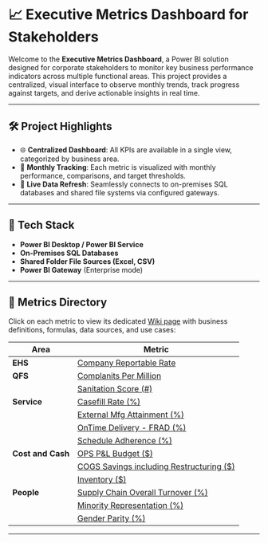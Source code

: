 # 📈 Executive Metrics Dashboard for Stakeholders

Welcome to the **Executive Metrics Dashboard**, a Power BI solution designed for corporate stakeholders to monitor key business performance indicators across multiple functional areas. This project provides a centralized, visual interface to observe monthly trends, track progress against targets, and derive actionable insights in real time.

---

## 🛠️ Project Highlights

- 🌐 **Centralized Dashboard**: All KPIs are available in a single view, categorized by business area.
- 📅 **Monthly Tracking**: Each metric is visualized with monthly performance, comparisons, and target thresholds.
- 📡 **Live Data Refresh**: Seamlessly connects to on-premises SQL databases and shared file systems via configured gateways.

---

## 🧰 Tech Stack

- **Power BI Desktop / Power BI Service**
- **On-Premises SQL Databases**
- **Shared Folder File Sources (Excel, CSV)**
- **Power BI Gateway** (Enterprise mode)

---

## 📁 Metrics Directory

Click on each metric to view its dedicated [Wiki page](../../wiki) with business definitions, formulas, data sources, and use cases:

| Area             | Metric                                                                                     |
|------------------|---------------------------------------------------------------------------------------------|
| **EHS**           | [Company Reportable Rate](../../wiki/Company-Reportable-Rate)                              |
| **QFS**           | [Complanits Per Million](../../wiki/Complanits-Per-Million)                                                                       |
|                  | [Sanitation Score (#)](../../wiki/SS)                               |
| **Service**       | [Casefill Rate (%)](../../wiki/CR)                                     |
|                  | [External Mfg Attainment (%)](../../wiki/EMfg)                 |
|                  | [OnTime Delivery - FRAD (%)](../../wiki/OTD)                   |
|                  | [Schedule Adherence (%)](../../wiki/SA)                           |
| **Cost and Cash** | [OPS P&L Budget ($)](../../wiki/OPS)                                   |
|                  | [COGS Savings including Restructuring ($)](../../wiki/COGS) |
|                  | [Inventory ($)](../../wiki/Inventory)                                             |
| **People**        | [Supply Chain Overall Turnover (%)](../../wiki/SCOT)       |
|                  | [Minority Representation (%)](../../wiki/MR)       |
|                  | [Gender Parity (%)](../../wiki/GP)                         |

---


